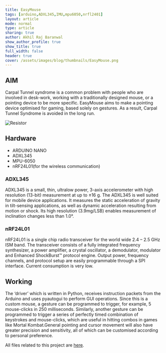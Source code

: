 ```yaml
---
title: EasyMouse
tags: [arduino,ADXL345,IMU,mpu6050,nrfl2401]
layout: article
mode: normal
type: article
sharing: true
author: Akhil Raj Baranwal
show_author_profile: true
show_title: true
full_width: false
header: true
cover: /assets/images/blog/thumbnails/EasyMouse.png
---
```


## AIM
Carpal Tunnel syndrome is a common problem with people who are involved in desk-work, working with a traditionally designed mouse, or a pointing device to be more specific. EasyMouse aims to make a pointing device optimised for gaming, based solely on gestures. As a result, Carpal Tunnel Syndrome is avoided in the long run.
<!--more-->
<img src="{{site.baseurl}}/assets/images/blog/thumbnails/EasyMouse.png" alt="Resistor" width=auto height=auto>

## Hardware 
- ARDUINO NANO
- ADXL345
- MPU-6050
- nRF24L01(for the wireless communication)

### ADXL345
ADXL345  is a small, thin, ultralow power, 3-axis accelerometer with high resolution (13-bit) measurement at up to ±16 g.  The ADXL345 is well suited for mobile device applications. It measures the static acceleration of gravity in tilt-sensing applications, as well as dynamic acceleration resulting from motion or shock. Its high resolution  (3.9mg/LSB) enables measurement of inclination changes less than 1.0°.

### nRF24L01
nRF24L01 is a single chip radio transceiver for the world wide 2.4 – 2.5 GHz ISM
band. The transceiver consists of a fully integrated frequency synthesizer, a power
amplifier, a crystal oscillator, a demodulator, modulator and Enhanced ShockBurst™
protocol engine. Output power, frequency channels, and protocol setup are easily
programmable through a SPI interface. Current consumption is very low.

## Working
The ‘driver’  which is written in Python, receives instruction packets from the Arduino and uses pyautogui to perform GUI operations. Since this is a custom mouse, a gesture can be programmed to trigger, for example, 5 mouse-clicks in 250 milliseconds.
Similarly, another gesture can be programmed to trigger a series of perfectly timed combination of keystrokes and mouse-clicks, which are useful in hitting combos in games like Mortal Kombat.General pointing and cursor movement will also have greater precision and sensitivity, all of which can be customised according to personal preference.

All files related to this project are [here](https://github.com/akhilrb/easymouse).

